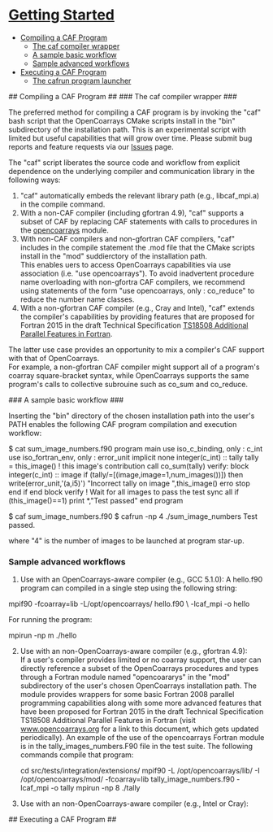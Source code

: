 [This document is formatted with GitHub-Flavored Markdown.                       ]:# 
[For better viewing, including hyperlinks, read it online at                     ]:# 
[https://github.com/sourceryinstitute/opencoarrays/blob/master/GETTING_STARTED.md]:#

# [Getting Started](#getting-started) #

 *  [Compiling a CAF Program]
     * [The caf compiler wrapper]
     * [A sample basic workflow]
     * [Sample advanced workflows]
 *  [Executing a CAF Program]
     * [The cafrun program launcher]

<a name="compiling-a-caf-program">
## Compiling a CAF Program ##
</a>

<a name="the-caf-compiler-wrapper">
### The caf compiler wrapper ###
</a> 

The preferred method for compiling a CAF program is by invoking the "caf" bash script 
that the OpenCoarrays CMake scripts install in the "bin" subdirectory of the installation
path. This is an experimental script with limited but useful capabilities that will 
grow over time.  Please submit bug reports and feature requests via our [Issues] page.

The "caf" script liberates the source code and workflow from explicit dependence on the
underlying compiler and communication library in the following ways: 

1. "caf" automatically embeds the relevant library path (e.g., libcaf_mpi.a) in the compile command.
2.  With a non-CAF compiler (including gfortran 4.9), "caf" supports a subset of CAF by replacing 
    CAF statements with calls to procedures in the [opencoarrays] module.  
3.  With non-CAF compilers and non-gfortran CAF compilers, "caf" includes in the compile statement
    the .mod file that the CMake scripts install in the "mod" suddierctory of the installation path.  
    This enables uers to access OpenCoarrays capabilities via use association (i.e.  "use opencoarrays"). 
    To avoid inadvertent procedure name overloading with non-gfortra CAF compilers, we recommend using 
    statements of the form "use opencoarrays, only : co_reduce" to reduce the number name classes.
4.  With a non-gfortran CAF compiler (e.g., Cray and Intel), "caf" extends the compiler's capabilities 
    by providing features that are proposed for Fortran 2015 in the draft Technical Specification 
    [TS18508 Additional Parallel Features in Fortran].

The latter use case provides an opportunity to mix a compiler's CAF support with that of OpenCoarrays.  
For example, a non-gfortran CAF compiler might support all of a program's coarray square-bracket syntax, 
while OpenCoarrays supports the same program's calls to collective subrouine such as co_sum and co_reduce.

<a name="a-sample-basic-workflow">
### A sample basic workflow ###
</a>

Inserting the "bin" directory of the chosen installation path into the user's PATH enables the following
CAF program compilation and execution workflow:

  $ cat sum_image_numbers.f90
  program main
    use iso_c_binding, only : c_int
    use iso_fortran_env, only : error_unit
    implicit none
    integer(c_int) :: tally
    tally = this_image() ! this image's contribution 
    call co_sum(tally)
    verify: block
      integer(c_int) :: image
      if (tally/=[(image,image=1,num_images())]) then
         write(error_unit,'(a,i5)') "Incorrect tally on image ",this_image()
         erro stop
      end if
    end block verify
    ! Wait for all images to pass the test
    sync all
    if (this_image()==1) print *,"Test passed"
  end program
  
  $ caf sum_image_numbers.f90
  $ cafrun -np 4 ./sum_image_numbers
  Test passed.

where "4" is the number of images to be launched at program star-up.

### <a name="advancedworkflow">Sample advanced workflows</a> ###

1. <a name="aware">Use with an OpenCoarrays-aware compiler</a> (e.g., GCC 5.1.0):
A hello.f90 program can compiled in a single step using the following string:

mpif90 -fcoarray=lib -L/opt/opencoarrays/ hello.f90 \ -lcaf_mpi -o hello

For running the program:

mpirun -np m ./hello

2. <a name="noncaf">Use with an non-OpenCoarrays-aware compiler</a> (e.g., gfortran 4.9):  
If a user's compiler provides limited or no coarray support, the user can directly reference a
subset of the OpenCoarrays procedures and types through a Fortran module named "opencoararys"
in the "mod" subdirectory of the user's chosen OpenCoarrays installation path.  The module
provides wrappers for some basic Fortran 2008 parallel programming capabilities along with some 
more advanced features that have been proposed for Fortran 2015 in the draft Technical 
Specification TS18508 Additional Parallel Features in Fortran (visit www.opencoarrays.org for a
link to this document, which gets updated periodically).  An example of the use of the opencoarrays
Fortran module is in the tally_images_numbers.F90 file in the test suite.  The following commands
compile that program:

    cd src/tests/integration/extensions/
    mpif90 -L /opt/opencoarrays/lib/ -I /opt/opencoarrays/mod/ -fcoarray=lib tally_image_numbers.f90 -lcaf_mpi -o tally
    mpirun -np 8 ./tally

3. <a name="nonaware">Use with an non-OpenCoarrays-aware compiler</a> (e.g., Intel or Cray):

<a name="executing-a-caf-program">
## Executing a CAF Program ##
</a>

[Sourcery Store]: http://www.sourceryinstitute.org/store
[Virtualbox]: http://www.virtualbox.org
[Issues]: https://github.com/sourceryinstitute/opencoarrays/issues
[opencoarrays]: ./src/extensions/opencoarrays.F90
[GCC]: http://gcc.gnu.org
[TS18508 Additional Parallel Features in Fortran]: http://isotc.iso.org/livelink/livelink?func=ll&objId=17181227&objAction=Open
[The caf compiler wrapper]: #the-caf-compiler-wrapper
[The cafrun program launcher]: #the-cafrun-program-launcher
[Compiling a CAF Program]: #compiling-a-caf-program
[A sample basic workflow]: #a-sample-basic-workflow
[Sample advanced workflows]: #sample-advanced-workflows
[Executing a CAF program]: #executing-a-caf-program
